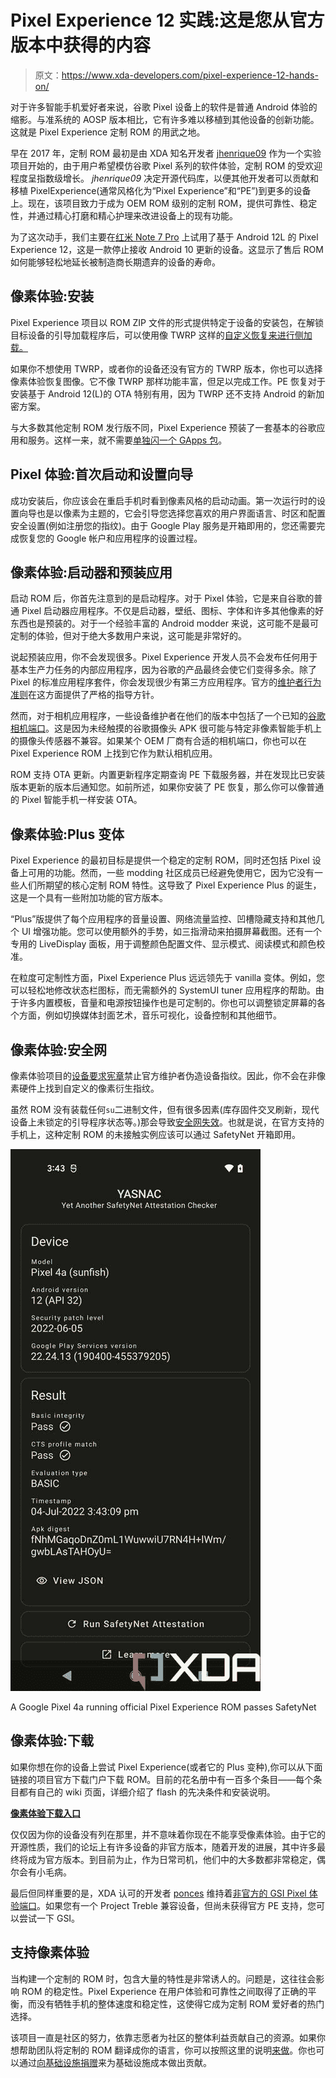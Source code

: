 # Pixel Experience 12 实践:这是您从官方版本中获得的内容

> 原文：<https://www.xda-developers.com/pixel-experience-12-hands-on/>

对于许多智能手机爱好者来说，谷歌 Pixel 设备上的软件是普通 Android 体验的缩影。与准系统的 AOSP 版本相比，它有许多难以移植到其他设备的创新功能。这就是 Pixel Experience 定制 ROM 的用武之地。

早在 2017 年，定制 ROM 最初是由 XDA 知名开发者 [jhenrique09](https://forum.xda-developers.com/m/jhenrique09.6519039/) 作为一个实验项目开始的，由于用户希望模仿谷歌 Pixel 系列的软件体验，定制 ROM 的受欢迎程度呈指数级增长。 *jhenrique09* 决定开源代码库，以便其他开发者可以贡献和移植 PixelExperience(通常风格化为“Pixel Experience”和“PE”)到更多的设备上。现在，该项目致力于成为 OEM ROM 级别的定制 ROM，提供可靠性、稳定性，并通过精心打磨和精心护理来改进设备上的现有功能。

为了这次动手，我们主要在[红米 Note 7 Pro](https://forum.xda-developers.com/c/xiaomi-redmi-note-7-pro.8735/) 上试用了基于 Android 12L 的 Pixel Experience 12，这是一款停止接收 Android 10 更新的设备。这显示了售后 ROM 如何能够轻松地延长被制造商长期遗弃的设备的寿命。

## 像素体验:安装

Pixel Experience 项目以 ROM ZIP 文件的形式提供特定于设备的安装包，在解锁目标设备的引导加载程序后，可以使用像 TWRP 这样的[自定义恢复来进行侧加载。](https://www.xda-developers.com/how-to-install-twrp/)

如果你不想使用 TWRP，或者你的设备还没有官方的 TWRP 版本，你也可以选择像素体验恢复图像。它不像 TWRP 那样功能丰富，但足以完成工作。PE 恢复对于安装基于 Android 12(L)的 OTA 特别有用，因为 TWRP 还不支持 Android 的新加密方案。

与大多数其他定制 ROM 发行版不同，Pixel Experience 预装了一套基本的谷歌应用和服务。这样一来，就不需要[单独闪一个 GApps 包](https://www.xda-developers.com/download-google-apps-gapps/)。

## Pixel 体验:首次启动和设置向导

成功安装后，你应该会在重启手机时看到像素风格的启动动画。第一次运行时的设置向导也是以像素为主题的，它会引导您选择您喜欢的用户界面语言、时区和配置安全设置(例如注册您的指纹)。由于 Google Play 服务是开箱即用的，您还需要完成恢复您的 Google 帐户和应用程序的设置过程。

## 像素体验:启动器和预装应用

启动 ROM 后，你首先注意到的是启动程序。对于 Pixel 体验，它是来自谷歌的普通 Pixel 启动器应用程序。不仅是启动器，壁纸、图标、字体和许多其他像素的好东西也是预装的。对于一个经验丰富的 Android modder 来说，这可能不是最可定制的体验，但对于绝大多数用户来说，这可能是非常好的。

说起预装应用，你不会发现很多。Pixel Experience 开发人员不会发布任何用于基本生产力任务的内部应用程序，因为谷歌的产品最终会使它们变得多余。除了 Pixel 的标准应用程序套件，你会发现很少有第三方应用程序。官方的[维护者行为准则](https://github.com/PixelExperience/docs/blob/master/maintainers_code_of_conduct.md)在这方面提供了严格的指导方针。

然而，对于相机应用程序，一些设备维护者在他们的版本中包括了一个已知的[谷歌相机端口](https://www.xda-developers.com/google-camera-port-hub/)。这是因为未经触摸的谷歌摄像头 APK 很可能与特定非像素智能手机上的摄像头传感器不兼容。如果某个 OEM 厂商有合适的相机端口，你也可以在 Pixel Experience ROM 上找到它作为默认相机应用。

ROM 支持 OTA 更新。内置更新程序定期查询 PE 下载服务器，并在发现比已安装版本更新的版本后通知您。如前所述，如果你安装了 PE 恢复，那么你可以像普通的 Pixel 智能手机一样安装 OTA。

## 像素体验:Plus 变体

Pixel Experience 的最初目标是提供一个稳定的定制 ROM，同时还包括 Pixel 设备上可用的功能。然而，一些 modding 社区成员已经避免使用它，因为它没有一些人们所期望的核心定制 ROM 特性。这导致了 Pixel Experience Plus 的诞生，这是一个具有一些附加功能的官方版本。

“Plus”版提供了每个应用程序的音量设置、网络流量监控、凹槽隐藏支持和其他几个 UI 增强功能。您可以使用额外的手势，如三指滑动来拍摄屏幕截图。还有一个专用的 LiveDisplay 面板，用于调整颜色配置文件、显示模式、阅读模式和颜色校准。

在粒度可定制性方面，Pixel Experience Plus 远远领先于 vanilla 变体。例如，您可以轻松地修改状态栏图标，而无需额外的 SystemUI tuner 应用程序的帮助。由于许多内置模板，音量和电源按钮操作也是可定制的。你也可以调整锁定屏幕的各个方面，例如切换媒体封面艺术，音乐可视化，设备控制和其他细节。

## 像素体验:安全网

像素体验项目的[设备要求宪章](https://github.com/PixelExperience/docs/blob/master/device_requirements.md)禁止官方维护者伪造设备指纹。因此，你不会在非像素硬件上找到自定义的像素衍生指纹。

虽然 ROM 没有装载任何`su`二进制文件，但有很多因素(库存固件交叉刷新，现代设备上未锁定的引导程序状态等。)那会导致[安全网失效](https://www.xda-developers.com/how-to-pass-safetynet-android/)。也就是说，在官方支持的手机上，这种定制 ROM 的未接触实例应该可以通过 SafetyNet 开箱即用。

 <picture>![Pixel Experience SafetyNet check](img/a612d5a2a5962944e9e4186279ac0d5e.png)</picture> 

A Google Pixel 4a running official Pixel Experience ROM passes SafetyNet

## 像素体验:下载

如果你想在你的设备上尝试 Pixel Experience(或者它的 Plus 变种),你可以从下面链接的项目官方下载门户下载 ROM。目前的花名册中有一百多个条目——每个条目都有自己的 wiki 页面，详细介绍了 flash 的先决条件和安装说明。

**[像素体验下载入口](https://download.pixelexperience.org/)**

仅仅因为你的设备没有列在那里，并不意味着你现在不能享受像素体验。由于它的开源性质，我们的论坛上有许多设备的非官方版本，随着开发的进展，其中许多最终将成为官方版本。到目前为止，作为日常司机，他们中的大多数都非常稳定，偶尔会有小毛病。

最后但同样重要的是，XDA 认可的开发者 [ponces](https://forum.xda-developers.com/m/ponces.4128598/) 维持着[非官方的 GSI Pixel 体验端口](https://forum.xda-developers.com/t/4354695/)。如果您有一个 Project Treble 兼容设备，但尚未获得官方 PE 支持，您可以尝试一下 GSI。

## 支持像素体验

当构建一个定制的 ROM 时，包含大量的特性是非常诱人的。问题是，这往往会影响 ROM 的稳定性。Pixel Experience 在用户体验和可靠性之间取得了正确的平衡，而没有牺牲手机的整体速度和稳定性，这使得它成为定制 ROM 爱好者的热门选择。

该项目一直是社区的努力，依靠志愿者为社区的整体利益贡献自己的资源。如果你想帮助团队将定制的 ROM 翻译成你的语言，你可以按照这里的说明[来做](https://translate.pixelexperience.org/)。你也可以通过[向基础设施捐赠](https://download.pixelexperience.org/donate)来为基础设施成本做出贡献。